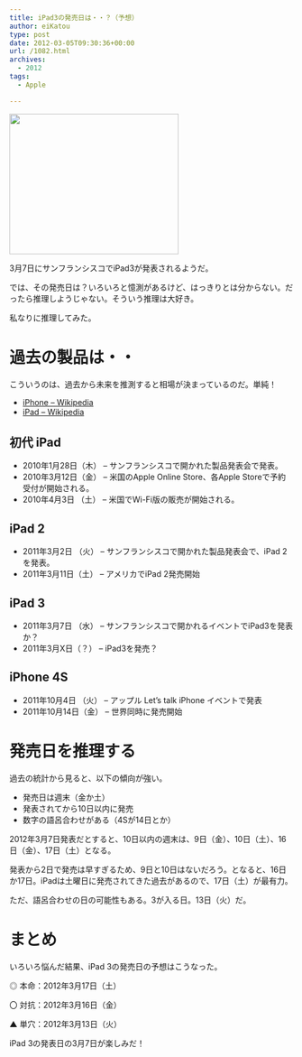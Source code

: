 ```yaml
---
title: iPad3の発売日は・・？（予想）
author: eiKatou
type: post
date: 2012-03-05T09:30:36+00:00
url: /1082.html
archives:
  - 2012
tags:
  - Apple

---
```

[<img src="http://eikatou.net/blog/wp-content/uploads/2012/03/201203_ipad3.jpg" alt="" title="201203_ipad3" width="300" height="249" class="alignnone size-full wp-image-1098" />][1]
  
3月7日にサンフランシスコでiPad3が発表されるようだ。

では、その発売日は？いろいろと憶測があるけど、はっきりとは分からない。だったら推理しようじゃない。そういう推理は大好き。

私なりに推理してみた。

<!--more-->

# 過去の製品は・・

こういうのは、過去から未来を推測すると相場が決まっているのだ。単純！

  * [iPhone &#8211; Wikipedia][2]
  * [iPad &#8211; Wikipedia][3]

## 初代 iPad

  * 2010年1月28日（木） &#8211; サンフランシスコで開かれた製品発表会で発表。
  * 2010年3月12日（金） &#8211; 米国のApple Online Store、各Apple Storeで予約受付が開始される。
  * 2010年4月3日 （土） &#8211; 米国でWi-Fi版の販売が開始される。

## iPad 2

  * 2011年3月2日 （火） &#8211; サンフランシスコで開かれた製品発表会で、iPad 2を発表。
  * 2011年3月11日（土） &#8211; アメリカでiPad 2発売開始

## iPad 3

  * 2011年3月7日 （水） &#8211; サンフランシスコで開かれるイベントでiPad3を発表か？
  * 2011年3月X日（？） &#8211; iPad3を発売？

## iPhone 4S

  * 2011年10月4日 （火） &#8211; アップル Let&#8217;s talk iPhone イベントで発表
  * 2011年10月14日（金） &#8211; 世界同時に発売開始

# 発売日を推理する

過去の統計から見ると、以下の傾向が強い。

  * 発売日は週末（金か土）
  * 発表されてから10日以内に発売
  * 数字の語呂合わせがある（4Sが14日とか）

2012年3月7日発表だとすると、10日以内の週末は、9日（金）、10日（土）、16日（金）、17日（土）となる。

発表から2日で発売は早すぎるため、9日と10日はないだろう。となると、16日か17日。iPadは土曜日に発売されてきた過去があるので、17日（土）が最有力。

ただ、語呂合わせの日の可能性もある。3が入る日。13日（火）だ。

# まとめ

いろいろ悩んだ結果、iPad 3の発売日の予想はこうなった。
  
◎ 本命：2012年3月17日（土）
  
〇 対抗：2012年3月16日（金）
  
▲ 単穴：2012年3月13日（火） 

iPad 3の発表日の3月7日が楽しみだ！

 [1]: http://eikatou.net/blog/wp-content/uploads/2012/03/201203_ipad3.jpg
 [2]: http://ja.wikipedia.org/wiki/IPhone
 [3]: http://ja.wikipedia.org/wiki/IPad
